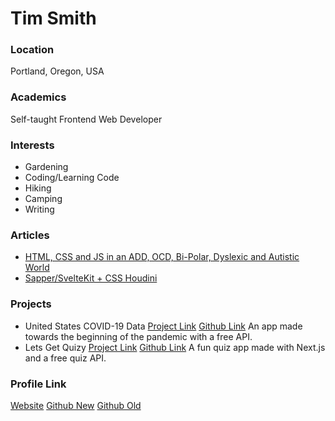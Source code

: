 # Tim Smith

### Location

Portland, Oregon, USA

### Academics

Self-taught Frontend Web Developer

### Interests

- Gardening
- Coding/Learning Code
- Hiking
- Camping
- Writing

### Articles

- [HTML, CSS and JS in an ADD, OCD, Bi-Polar, Dyslexic and Autistic World](https://css-tricks.com/hmtl-css-and-js-in-an-add-ocd-bi-polar-dyslexic-and-autistic-world/)
- [Sapper/SvelteKit + CSS Houdini](https://dev.to/tithos/sveltekit-css-houdini-59l8)

### Projects

- United States COVID-19 Data [Project Link](https://us-covid-19-data.netlify.app/) [Github Link](https://github.com/timscodebase/covid) An app made towards the beginning of the pandemic with a free API.
- Lets Get Quizy [Project Link](https://quizy-time.netlify.app/) [Github Link](https://github.com/timscodebase/quizy) 
A fun quiz app made with Next.js and a free quiz API.

### Profile Link

[Website](https://timsmith.tech)
[Github New](https://github.com/timscodebase)
[Github Old](https://github.com/WebRuin)
